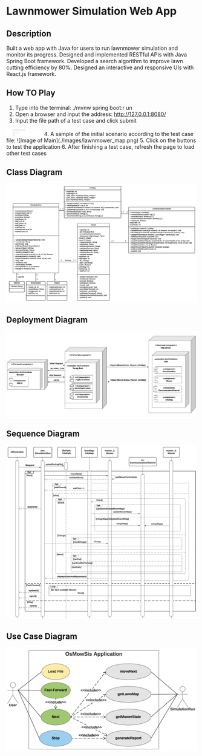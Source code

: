 # Lawnmower Simulation Web App

## Description
Built a web app with Java for users to run lawnmower simulation and monitor its progress. Designed and implemented RESTful APIs with Java Spring Boot framework. Developed a search algorithm to improve lawn cutting efficiency by 80%. Designed an interactive and responsive UIs with React.js framework.

## How TO Play
1. Type into the terminal: ./mvnw spring boot:r un
2. Open a browser and input the address: http://127.0.0.1:8080/
3. Input the file path of a test case and click submit
<img src="./images/input_file.png" width=96>
4. A sample of the initial scenario according to the test case file:
![Image of Main](./images/lawnmower_map.png)
5. Click on the buttons to test the application
6. After finishing a test case, refresh the page to load other test cases

## Class Diagram
![Image of Main](./images/class_diagram.png)

## Deployment Diagram
![Image of Main](./images/deploy_diagram.png)

## Sequence Diagram
![Image of Main](./images/sequence_diagram.png)

## Use Case Diagram
![Image of Main](./images/use_case_diagram.png)
